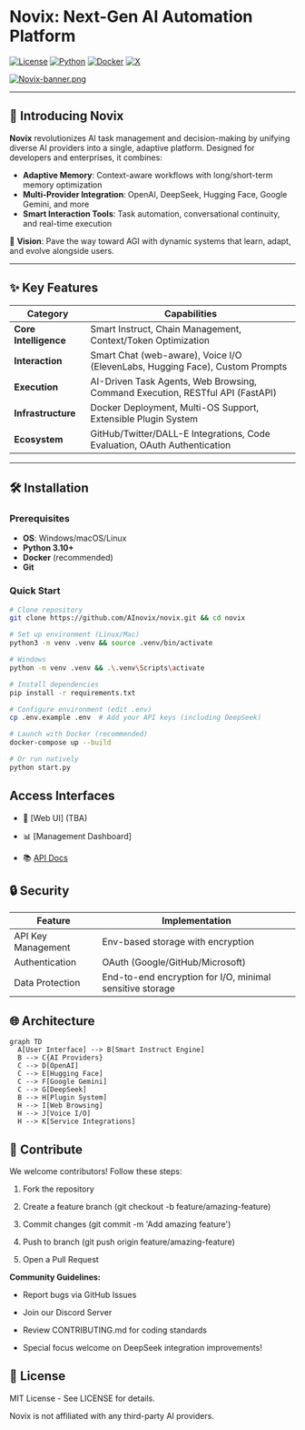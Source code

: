 # Novix: Next-Gen AI Automation Platform

[![License](https://img.shields.io/badge/License-MIT-blue?style=for-the-badge)](https://opensource.org/licenses/MIT)
[![Python](https://img.shields.io/badge/Python-3.10%2B-blue?style=for-the-badge)](https://python.org)
[![Docker](https://img.shields.io/badge/Docker-Ready-2496ED?style=for-the-badge&logo=docker&logoColor=white)](https://docker.com)
[![X](https://img.shields.io/badge/X-000000?style=for-the-badge&logo=x&logoColor=white)](https://x.com/ainovix)

[![Novix-banner.png](https://i.postimg.cc/hG8kKqpX/Novix-banner.png)](https://postimg.cc/SXsTGH04)

---

## 🚀 Introducing Novix

**Novix** revolutionizes AI task management and decision-making by unifying diverse AI providers into a single, adaptive platform. Designed for developers and enterprises, it combines:

- **Adaptive Memory**: Context-aware workflows with long/short-term memory optimization  
- **Multi-Provider Integration**: OpenAI, DeepSeek, Hugging Face, Google Gemini, and more  
- **Smart Interaction Tools**: Task automation, conversational continuity, and real-time execution  

🔮 **Vision**: Pave the way toward AGI with dynamic systems that learn, adapt, and evolve alongside users.

---

## ✨ Key Features

| **Category**              | **Capabilities**                                                                 |
|---------------------------|----------------------------------------------------------------------------------|
| **Core Intelligence**     | Smart Instruct, Chain Management, Context/Token Optimization                    |
| **Interaction**           | Smart Chat (web-aware), Voice I/O (ElevenLabs, Hugging Face), Custom Prompts     |
| **Execution**             | AI-Driven Task Agents, Web Browsing, Command Execution, RESTful API (FastAPI)   |
| **Infrastructure**        | Docker Deployment, Multi-OS Support, Extensible Plugin System                   |
| **Ecosystem**             | GitHub/Twitter/DALL-E Integrations, Code Evaluation, OAuth Authentication       |

---

## 🛠️ Installation

### Prerequisites
- **OS**: Windows/macOS/Linux  
- **Python 3.10+**  
- **Docker** (recommended)  
- **Git**

### Quick Start

```bash
# Clone repository
git clone https://github.com/AInovix/novix.git && cd novix

# Set up environment (Linux/Mac)
python3 -m venv .venv && source .venv/bin/activate

# Windows
python -m venv .venv && .\.venv\Scripts\activate

# Install dependencies
pip install -r requirements.txt

# Configure environment (edit .env)
cp .env.example .env  # Add your API keys (including DeepSeek)

# Launch with Docker (recommended)
docker-compose up --build

# Or run natively
python start.py
```
## Access Interfaces
* 🔗 [Web UI] (TBA)

* 📊 [Management Dashboard]

* 📚 [API Docs](https://github.com/AInovix/Novix)
## 🔒 Security
| Feature              | Implementation                                      |
|----------------------|----------------------------------------------------|
| API Key Management   | Env-based storage with encryption                  |
| Authentication       | OAuth (Google/GitHub/Microsoft)                    |
| Data Protection      | End-to-end encryption for I/O, minimal sensitive storage |

## 🌐 Architecture
```mermaid
graph TD
  A[User Interface] --> B[Smart Instruct Engine]
  B --> C{AI Providers}
  C --> D[OpenAI]
  C --> E[Hugging Face]
  C --> F[Google Gemini]
  C --> G[DeepSeek]
  B --> H[Plugin System]
  H --> I[Web Browsing]
  H --> J[Voice I/O]
  H --> K[Service Integrations]
```
## 🤝 Contribute
We welcome contributors! Follow these steps:

1. Fork the repository

2. Create a feature branch (git checkout -b feature/amazing-feature)

3. Commit changes (git commit -m 'Add amazing feature')

4. Push to branch (git push origin feature/amazing-feature)

5. Open a Pull Request

**Community Guidelines:**

* Report bugs via GitHub Issues

* Join our Discord Server

* Review CONTRIBUTING.md for coding standards

* Special focus welcome on DeepSeek integration improvements!

## 📜 License
MIT License - See LICENSE for details.

Novix is not affiliated with any third-party AI providers.
